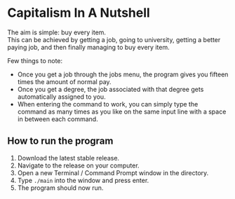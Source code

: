 # Capitalism In A Nutshell

The aim is simple: buy every item.  
This can be achieved by getting a job, going to university, getting a better paying job, and then finally managing to buy every item.

Few things to note:  
- Once you get a job through the jobs menu, the program gives you fifteen times the amount of normal pay.
- Once you get a degree, the job associated with that degree gets automatically assigned to you.
- When entering the command to work, you can simply type the command as many times as you like on the same input line with a space in between each command.

## How to run the program
1. Download the latest stable release.
2. Navigate to the release on your computer.
3. Open a new Terminal / Command Prompt window in the directory.
4. Type `./main` into the window and press enter.
5. The program should now run.
